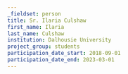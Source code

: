 ```yaml
---
_fieldset: person
title: Sr. Ilaria Culshaw
first_name: Ilaria
last_name: Culshaw
institution: Dalhousie University
project_group: students
participation_date_start: 2018-09-01
participation_date_end: 2023-03-01
---
```

